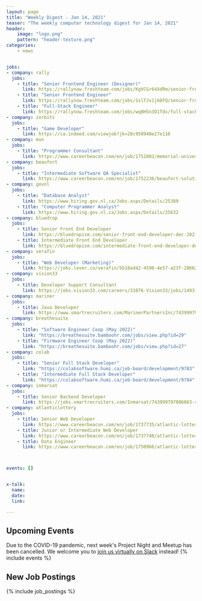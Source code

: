 ```yaml
---
layout: page
title: "Weekly Digest - Jan 14, 2021"
teaser: "The weekly computer technology digest for Jan 14, 2021"
header:
    image: "logo.png"
    pattern: "header-texture.png"
categories:
    - news


jobs:
- company: rally
  jobs:
    - title: "Senior Frontend Engineer (Designer)"
      link: https://rallynow.freshteam.com/jobs/KgVCGr64XdRm/senior-frontend-engineer-designer-who-can-code-or-coder-who-can-design
    - title: "Senior Frontend Engineer"
      link: https://rallynow.freshteam.com/jobs/1slTJv1jkDFQ/senior-frontend-engineer
    - title: "Full-Stack Engineer"
      link: https://rallynow.freshteam.com/jobs/wq8HSn3O1Tdx/full-stack-engineer
- company: zorbits
  jobs:
    - title: "Game Developer"
      link: https://ca.indeed.com/viewjob?jk=28c958948e27e116
- company: mun
  jobs:
    - title: "Programmer Consultant"
      link: https://www.careerbeacon.com/en/job/1751002/memorial-university-of-newfoundland/programmer-consultant-band-level-7/st-john-s
- company: beaufort
  jobs:
    - title: "Intermediate Software QA Specialist"
      link: https://www.careerbeacon.com/en/job/1752236/beaufort-solutions/intermediate-software-qa-specialist/st-john-s
- company: govnl
  jobs:
    - title: "Database Analyst"
      link: https://www.hiring.gov.nl.ca/Jobs.aspx/Details/25389
    - title: "Computer Programmer Analyst"
      link: https://www.hiring.gov.nl.ca/Jobs.aspx/Details/25632
- company: bluedrop
  jobs:
    - title: Senior Front End Developer
      link: https://bluedropism.com/senior-front-end-developer-dec-2021/
    - title: Intermediate Front End Developer
      link: https://bluedropism.com/intermediate-front-end-developer-dec-2021/
- company: verafin
  jobs:
    - title: "Web Developer (Marketing)"
      link: https://jobs.lever.co/verafin/5b18ad42-4590-4e57-a23f-206620ee32e5/
- company: vision33
  jobs:
    - title: Developer Support Consultant
      link: https://jobs.vision33.com/careers/31076-Vision33/jobs/14931304-Developer-Support-Consultant
- company: mariner
  jobs:
    - title: Java Developer
      link: https://www.smartrecruiters.com/MarinerPartnersInc/743999797364934--net-developer
- company: breathesuite
  jobs:
    - title: "Software Engineer Coop (May 2022)"
      link: "https://breathesuite.bamboohr.com/jobs/view.php?id=29"
    - title: "Firmware Engineer Coop (May 2022)"
      link: "https://breathesuite.bamboohr.com/jobs/view.php?id=27"
- company: colab
  jobs:
    - title: "Senior Full Stack Developer"
      link: "https://colabsoftware.humi.ca/job-board/development/9783"
    - title: "Intermediate Full Stack Developer"
      link: "https://colabsoftware.humi.ca/job-board/development/9784"
- company: inmarsat
  jobs:
    - title: Senior Backend Developer
      link: https://jobs.smartrecruiters.com/Inmarsat/743999797086863-senior-backend-developer
- company: atlanticlottery
  jobs:
    - title: Senior Web Developer
      link: https://www.careerbeacon.com/en/job/1737735/atlantic-lottery/senior-web-developer-03-2254/
    - title: Junior or Intermediate Web Developer
      link: https://www.careerbeacon.com/en/job/1737740/atlantic-lottery/junior-or-intermediate-web-developer-03-2241/
    - title: Data Engineer
      link: https://www.careerbeacon.com/en/job/1750966/atlantic-lottery/data-engineer-03-2278/



events: []


x-talk:
  name:
  date:
  link:

---
```


## Upcoming Events
Due to the COVID-19 pandemic, next week's Project Night and Meetup has been cancelled. We welcome you to [join us virtually on Slack](https://join.slack.com/t/ctsnl/shared_invite/enQtNzE5Mzc1OTA3ODI2LTdhODg1ZTQ4YTMwNDRkYzI2OWZjOTZmYWZjNjA3N2QzMTRiZWEyNmI0MTRmYjNjMDFhZGUxNzlhY2I5YjEwMTk) instead!
{% include events %}

## New Job Postings
{% include job_postings %}
